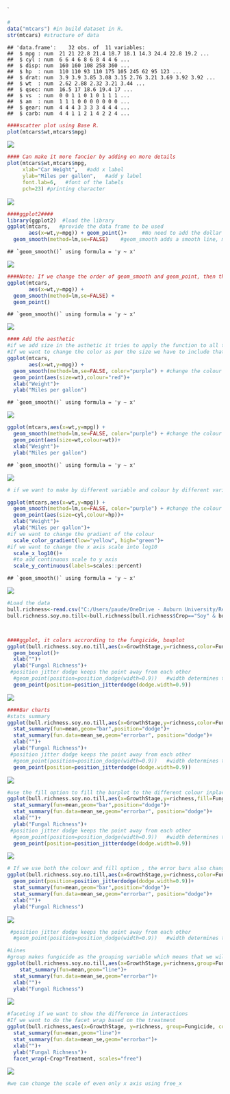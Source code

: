 \`

``` r
#
data("mtcars") #in build dataset in R.
str(mtcars) #structure of data
```

    ## 'data.frame':    32 obs. of  11 variables:
    ##  $ mpg : num  21 21 22.8 21.4 18.7 18.1 14.3 24.4 22.8 19.2 ...
    ##  $ cyl : num  6 6 4 6 8 6 8 4 4 6 ...
    ##  $ disp: num  160 160 108 258 360 ...
    ##  $ hp  : num  110 110 93 110 175 105 245 62 95 123 ...
    ##  $ drat: num  3.9 3.9 3.85 3.08 3.15 2.76 3.21 3.69 3.92 3.92 ...
    ##  $ wt  : num  2.62 2.88 2.32 3.21 3.44 ...
    ##  $ qsec: num  16.5 17 18.6 19.4 17 ...
    ##  $ vs  : num  0 0 1 1 0 1 0 1 1 1 ...
    ##  $ am  : num  1 1 1 0 0 0 0 0 0 0 ...
    ##  $ gear: num  4 4 4 3 3 3 3 4 4 4 ...
    ##  $ carb: num  4 4 1 1 2 1 4 2 2 4 ...

``` r
####scatter plot using Base R. 
plot(mtcars$wt,mtcars$mpg)
```

![](Coding-Visualization-Assignment_files/figure-gfm/unnamed-chunk-1-1.png)<!-- -->

``` r
#### Can make it more fancier by adding on more details
plot(mtcars$wt,mtcars$mpg,
     xlab="Car Weight",   #add x label
     ylab="Miles per gallon",   #add y label
     font.lab=6,   #font of the labels
     pch=23) #printing character
```

![](Coding-Visualization-Assignment_files/figure-gfm/unnamed-chunk-1-2.png)<!-- -->

``` r
####ggplot2####
library(ggplot2)  #load the library
ggplot(mtcars,   #provide the data frame to be used
       aes(x=wt,y=mpg)) + geom_point()+     #No need to add the dollar sign with aes, "+" sign is used to add on other data structure in the ggplot
  geom_smooth(method=lm,se=FALSE)    #geom_smooth adds a smooth line, method=lm shows the linear relationship, without the confidence interval
```

    ## `geom_smooth()` using formula = 'y ~ x'

![](Coding-Visualization-Assignment_files/figure-gfm/unnamed-chunk-2-1.png)<!-- -->

``` r
####Note: If we change the order of geom_smooth and geom_point, then the line will move backward. 
ggplot(mtcars,   
       aes(x=wt,y=mpg)) +      
  geom_smooth(method=lm,se=FALSE) +
  geom_point()
```

    ## `geom_smooth()` using formula = 'y ~ x'

![](Coding-Visualization-Assignment_files/figure-gfm/unnamed-chunk-2-2.png)<!-- -->

``` r
#### Add the aesthetic 
#if we add size in the asthetic it tries to apply the function to all the layers so if we want to add the size to any single layer just add it on that layer . 
#If we want to change the color as per the size we have to include that in the aes. 
ggplot(mtcars,   
       aes(x=wt,y=mpg)) +      
  geom_smooth(method=lm,se=FALSE, color="purple") + #change the colour of the line
  geom_point(aes(size=wt),colour="red")+
  xlab("Weight")+
  ylab("Miles per gallon")
```

    ## `geom_smooth()` using formula = 'y ~ x'

![](Coding-Visualization-Assignment_files/figure-gfm/unnamed-chunk-2-3.png)<!-- -->

``` r
ggplot(mtcars,aes(x=wt,y=mpg)) +      
  geom_smooth(method=lm,se=FALSE, color="purple") + #change the colour of the line
  geom_point(aes(size=wt,colour=wt))+
  xlab("Weight")+
  ylab("Miles per gallon")
```

    ## `geom_smooth()` using formula = 'y ~ x'

![](Coding-Visualization-Assignment_files/figure-gfm/unnamed-chunk-2-4.png)<!-- -->

``` r
# if we want to make by different variable and colour by different variable. 

ggplot(mtcars,aes(x=wt,y=mpg)) +      
  geom_smooth(method=lm,se=FALSE, color="purple") + #change the colour of the line
  geom_point(aes(size=cyl,colour=hp))+
  xlab("Weight")+
  ylab("Miles per gallon")+
#if we want to change the gradient of the colour
  scale_color_gradient(low="yellow", high="green")+
#if we want to change the x axis scale into log10
  scale_x_log10()+
  #to add continuous scale to y axis  
  scale_y_continuous(labels=scales::percent)
```

    ## `geom_smooth()` using formula = 'y ~ x'

![](Coding-Visualization-Assignment_files/figure-gfm/unnamed-chunk-2-5.png)<!-- -->

``` r
#Load the data
bull.richness<-read.csv("C:/Users/paude/OneDrive - Auburn University/Reproducibility/Reproducibility_Code_Assignment/Bull_richness.csv")     
bull.richness.soy.no.till<-bull.richness[bull.richness$Crop=="Soy" & bull.richness$Treatment=="No-till",] #subset to soy data



####ggplot, it colors accrording to the fungicide, boxplot
ggplot(bull.richness.soy.no.till,aes(x=GrowthStage,y=richness,color=Fungicide))+
  geom_boxplot()+
  xlab("")+
  ylab("Fungal Richness")+
 #position jitter dodge keeps the point away from each other
  #geom_point(position=position_dodge(width=0.9))   #width determines the distance from the boxplot
  geom_point(position=position_jitterdodge(dodge.width=0.9))
```

![](Coding-Visualization-Assignment_files/figure-gfm/unnamed-chunk-3-1.png)<!-- -->

``` r
####Bar charts
#stats_summary
ggplot(bull.richness.soy.no.till,aes(x=GrowthStage,y=richness,color=Fungicide))+
  stat_summary(fun=mean,geom="bar",position="dodge")+
  stat_summary(fun.data=mean_se,geom="errorbar", position="dodge")+
  xlab("")+
  ylab("Fungal Richness")+
 #position jitter dodge keeps the point away from each other
  #geom_point(position=position_dodge(width=0.9))   #width determines the distance from the boxplot
  geom_point(position=position_jitterdodge(dodge.width=0.9))
```

![](Coding-Visualization-Assignment_files/figure-gfm/unnamed-chunk-4-1.png)<!-- -->

``` r
#use the fill option to fill the barplot to the different colour inplace of only the outline.
ggplot(bull.richness.soy.no.till,aes(x=GrowthStage,y=richness,fill=Fungicide))+
  stat_summary(fun=mean,geom="bar",position="dodge")+
  stat_summary(fun.data=mean_se,geom="errorbar", position="dodge")+
  xlab("")+
  ylab("Fungal Richness")+
 #position jitter dodge keeps the point away from each other
  #geom_point(position=position_dodge(width=0.9))   #width determines the distance from the boxplot
  geom_point(position=position_jitterdodge(dodge.width=0.9))
```

![](Coding-Visualization-Assignment_files/figure-gfm/unnamed-chunk-4-2.png)<!-- -->

``` r
# If we use both the colour and fill option , the error bars also changes into the same colour as the bar. 
ggplot(bull.richness.soy.no.till,aes(x=GrowthStage,y=richness,color=Fungicide, fill=Fungicide))+
  geom_point(position=position_jitterdodge(dodge.width=0.9))+
  stat_summary(fun=mean,geom="bar",position="dodge")+
  stat_summary(fun.data=mean_se,geom="errorbar", position="dodge")+
  xlab("")+
  ylab("Fungal Richness")
```

![](Coding-Visualization-Assignment_files/figure-gfm/unnamed-chunk-4-3.png)<!-- -->

``` r
 #position jitter dodge keeps the point away from each other
  #geom_point(position=position_dodge(width=0.9))   #width determines the distance from the boxplot
```

``` r
#Lines
#group makes fungicide as the grouping variable which means that we will be able to draw the line in between one to other.
ggplot(bull.richness.soy.no.till,aes(x=GrowthStage,y=richness,group=Fungicide,color=Fungicide))+
    stat_summary(fun=mean,geom="line")+
  stat_summary(fun.data=mean_se,geom="errorbar")+
  xlab("")+
  ylab("Fungal Richness")
```

![](Coding-Visualization-Assignment_files/figure-gfm/unnamed-chunk-5-1.png)<!-- -->

``` r
#faceting if we want to show the difference in interactions
#If we want to do the facet wrap based on the treatment
ggplot(bull.richness,aes(x=GrowthStage, y=richness, group=Fungicide, color=Fungicide))+
  stat_summary(fun=mean,geom="line")+
  stat_summary(fun.data=mean_se,geom="errorbar")+
  xlab("")+
  ylab("Fungal Richness")+
  facet_wrap(~Crop*Treatment, scales="free")  
```

![](Coding-Visualization-Assignment_files/figure-gfm/unnamed-chunk-5-2.png)<!-- -->

``` r
#we can change the scale of even only x axis using free_x
```

